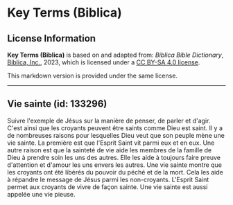 # Key Terms (Biblica)

## License Information

**Key Terms (Biblica)** is based on and adapted from: _Biblica Bible Dictionary_, [Biblica, Inc.](https://www.biblica.com/), 2023, which is licensed under a [CC BY-SA 4.0 license](https://creativecommons.org/licenses/by-sa/4.0/legalcode.en).

This markdown version is provided under the same license.



--------------------------------

## Vie sainte (id: 133296)

Suivre l'exemple de Jésus sur la manière de penser, de parler et d'agir. C'est ainsi que les croyants peuvent être saints comme Dieu est saint. Il y a de nombreuses raisons pour lesquelles Dieu veut que son peuple mène une vie sainte. La première est que l'Esprit Saint vit parmi eux et en eux. Une autre raison est que la sainteté de vie aide les membres de la famille de Dieu à prendre soin les uns des autres. Elle les aide à toujours faire preuve d'attention et d'amour les uns envers les autres. Une vie sainte montre que les croyants ont été libérés du pouvoir du péché et de la mort. Cela les aide à répandre le message de Jésus parmi les non\-croyants. L'Esprit Saint permet aux croyants de vivre de façon sainte. Une vie sainte est aussi appelée une vie pieuse.


